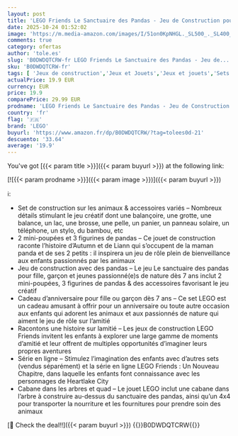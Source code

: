 ```yaml
---
layout: post
title: 'LEGO Friends Le Sanctuaire des Pandas - Jeu de Construction pour Fille ou Garçon dès 7 Ans - Cabane dans l arbre  4x4  2 Mini-Poupées & 3 Figurines de Pandas - Idée Cadeau - Jeu Créatif 42648'
date: 2025-10-24 01:52:02
image: 'https://m.media-amazon.com/images/I/51on0KpNHGL._SL500_._SL400_.jpg'
comments: true
category: ofertas
author: 'tole.es'
slug: 'B0DWDQTCRW-fr LEGO Friends Le Sanctuaire des Pandas - Jeu de...'
sku: 'B0DWDQTCRW-fr'
tags: [ 'Jeux de construction','Jeux et Jouets','Jeux et jouets','Sets de jeux de construction','lego','🇫🇷', ]
actualPrice: 19.9 EUR
currency: EUR
price: 19.9
comparePrice: 29.99 EUR
prodname: 'LEGO Friends Le Sanctuaire des Pandas - Jeu de Construction pour Fille ou Garçon dès 7 Ans - Cabane dans l arbre  4x4  2 Mini-Poupées & 3 Figurines de Pandas - Idée Cadeau - Jeu Créatif 42648'
country: 'fr'
flag: '🇫🇷'
brand: 'LEGO'
buyurl: 'https://www.amazon.fr/dp/B0DWDQTCRW/?tag=tolees0d-21'
descuento: '33.64'
average: '19.9'
---
```


You've got [{{< param title >}}]({{< param buyurl >}}) at the following link:

[![{{< param prodname >}}]({{< param image >}})]({{< param buyurl >}})

ℹ️:

- Set de construction sur les animaux & accessoires variés – Nombreux détails stimulant le jeu créatif dont une balançoire, une grotte, une balance, un lac, une brosse, une pelle, un panier, un panneau solaire, un téléphone, un stylo, du bambou, etc
- 2 mini-poupées et 3 figurines de pandas – Ce jouet de construction raconte l’histoire d’Autumn et de Liann qui s’occupent de la maman panda et de ses 2 petits : il inspirera un jeu de rôle plein de bienveillance aux enfants passionnés par les animaux
- Jeu de construction avec des pandas – Le jeu Le sanctuaire des pandas pour fille, garçon et jeunes passionné(e)s de nature dès 7 ans inclut 2 mini-poupées, 3 figurines de pandas & des accessoires favorisant le jeu créatif
- Cadeau d’anniversaire pour fille ou garçon dès 7 ans – Ce set LEGO est un cadeau amusant à offrir pour un anniversaire ou toute autre occasion aux enfants qui adorent les animaux et aux passionnés de nature qui aiment le jeu de rôle sur l’amitié
- Racontons une histoire sur lamitié – Les jeux de construction LEGO Friends invitent les enfants à explorer une large gamme de moments d’amitié et leur offrent de multiples opportunités d’imaginer leurs propres aventures
- Série en ligne – Stimulez l’imagination des enfants avec d’autres sets (vendus séparément) et la série en ligne LEGO Friends : Un Nouveau Chapitre, dans laquelle les enfants font connaissance avec les personnages de Heartlake City
- Cabane dans les arbres et quad – Le jouet LEGO inclut une cabane dans l’arbre à construire au-dessus du sanctuaire des pandas, ainsi qu’un 4x4 pour transporter la nourriture et les fournitures pour prendre soin des animaux

[🛒 Check the deal!!]({{< param buyurl >}})
{{<world>}}B0DWDQTCRW{{</world>}}

